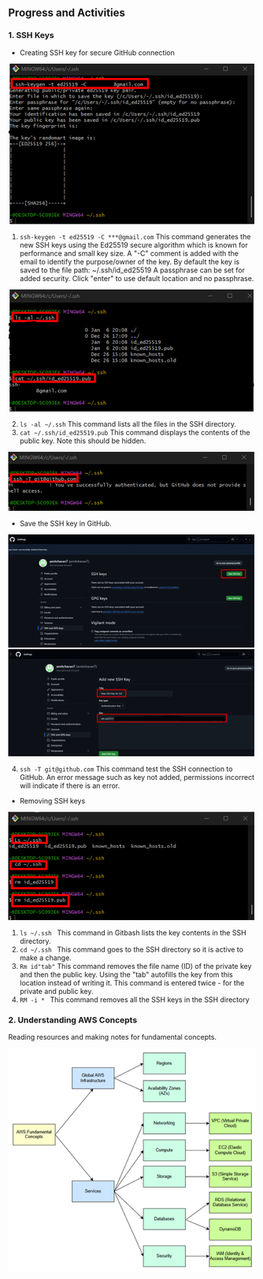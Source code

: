 ## **Progress and Activities** 
### **1. SSH Keys**  
- Creating SSH key for secure GitHub connection
 <img src="Assets\add1.png" alt="add1" width="500">

  1. `ssh-keygen -t ed25519 -C ***@gmail.com`  This command generates the new SSH keys using the Ed25519 secure algorithm which is known for performance and small key size. A "-C" comment is added with the email to identify the purpose/owner of the key. By default the key is saved to the file path: ~/.ssh/id_ed25519 A passphrase can be set for added security. Click "enter" to use default location and no passphrase.

 <img src="Assets\add2.png" alt="remove2" width="500">

  2. `ls -al ~/.ssh`  This command lists all the files in the SSH directory.
  3. `cat ~/.ssh/id_ed25519.pub` This command displays the contents of the public key. Note this should be hidden.

   <img src="Assets\add5.png" alt="add5" width="500">

- Save the SSH key in GitHub.
 <img src="Assets\add3.png" alt="add3" width="500">
  <img src="Assets\add4.png" alt="add4" width="500">

 4. `ssh -T git@github.com`  This command test the SSH connection to GitHub. An error message such as key not added, permissions incorrect will indicate if there is an error.




- Removing SSH keys

 <img src="Assets\remove1.png" alt="remove1" width="500">
 
  1. `ls ~/.ssh ` This command in Gitbash lists the key contents in the SSH directory. 
  2. `cd ~/.ssh ` This command goes to the SSH directory so it is active to make a change.
  3. `Rm id"tab"` This command removes the file name (ID) of the private key and then the public key. Using the "tab" autofills the key from this location instead of writing it. This command is entered twice - for the private and public key.
  4. `RM -i * ` This command removes all the SSH keys in the SSH directory   

  ### **2. Understanding AWS Concepts**
Reading resources and making notes for fundamental concepts.

![AWS](Assets/AWS.png)  
